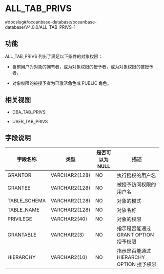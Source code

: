 ALL_TAB_PRIVS 
==================================
#docslug#/oceanbase-database/oceanbase-database/V4.0.0/ALL_TAB_PRIVS-1


功能 
-----------

ALL_TAB_PRIVS 列出了满足以下条件的对象权限：

* 当前用户为对象的拥有者，或为对象权限的授予者，或为对象权限的被授予者。

  

* 对象权限的被授予者为已激活角色或 PUBLIC 角色。

  




相关视图 
-------------

* DBA_TAB_PRIVS

  

* USER_TAB_PRIVS

  




字段说明 
-------------



|   **字段名称**   |    **类型**     | **是否可以为 NULL** |            **描述**             |
|--------------|---------------|----------------|-------------------------------|
| GRANTOR      | VARCHAR2(128) | NO             | 执行授权的用户名                      |
| GRANTEE      | VARCHAR2(128) | NO             | 被授予访问权限的用户名                   |
| TABLE_SCHEMA | VARCHAR2(128) | NO             | 对象的模式                         |
| TABLE_NAME   | VARCHAR2(128) | NO             | 对象名称                          |
| PRIVILEGE    | VARCHAR2(40)  | NO             | 对象的权限                         |
| GRANTABLE    | VARCHAR2(3)   | NO             | 指示是否能通过 GRANT OPTION 授予权限     |
| HIERARCHY    | VARCHAR2(10)  | NO             | 指示是否能通过 HIERARCHY OPTION 授予权限 |



